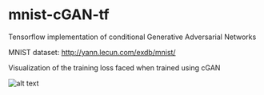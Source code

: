 # mnist-cGAN-tf
Tensorflow implementation of conditional Generative Adversarial Networks

MNIST dataset: http://yann.lecun.com/exdb/mnist/

Visualization of the training loss faced when trained using cGAN


![alt text](https://github.com/znxlwm/tensorflow-MNIST-cGAN-cDCGAN/raw/master/MNIST_cGAN_results/MNIST_cGAN_train_hist.png "Training Loss")

